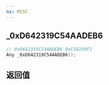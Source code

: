 ```yaml
---
ns: MISC
---
```

## _0xD642319C54AADEB6

```c
// 0xD642319C54AADEB6 0xC58250F1
Any _0xD642319C54AADEB6();
```


## 返回值
